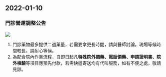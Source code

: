 ## 2022-01-10

### 門診營運調整公告

![](images/logo-1.png)

1. 門診藥物最多提供二週藥量，若需要拿更長時間，請與醫師討論。現場等候時間較長，請耐心等候。
2. 為配合院內作業流程，自即日起凡**特殊院外調藥、電話領藥、申請證明書、院外檢驗**等項目應預先付款，若需快遞寄送均有代叫服務，如有不便之處，敬請見諒。

